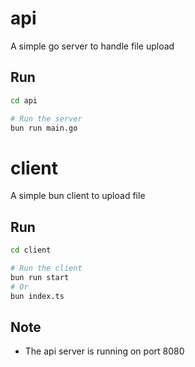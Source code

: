 # api
A simple go server to handle file upload

## Run
```bash
cd api

# Run the server
bun run main.go
```


# client
A simple bun client to upload file

## Run
```bash
cd client

# Run the client
bun run start
# Or
bun index.ts
```

## Note
- The api server is running on port 8080
